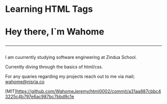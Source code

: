 # Learning HTML Tags
#   Hey there, I`m Wahome<hr>
I am cuurrently studying software engineering at Zindua School.

Currently diving through the basics of html/css.

For any quaries regarding my projects reach out to me via mail; wahome@nisria.co

[MIT]https://github.com/WahomeJeremy/html0002/commit/a31aa887cbbc43225c4b797e6ac987bc7bbd9c1e